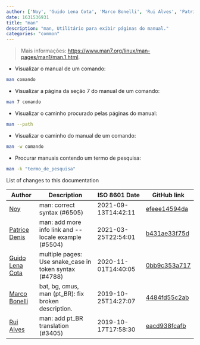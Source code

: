 ```yaml
---
author: ['Noy', 'Guido Lena Cota', 'Marco Bonelli', 'Rui Alves', 'Patrice Denis']
date: 1631536931
title: "man"
description: "man, Utilitário para exibir páginas do manual."
categories: "common"
---
```

> Mais informações: <https://www.man7.org/linux/man-pages/man1/man.1.html>.

- Visualizar o manual de um comando:

```bash
man comando
```

- Visualizar a página da seção 7 do manual de um comando:

```bash
man 7 comando
```

- Visualizar o caminho procurado pelas páginas do manual:

```bash
man --path
```

- Visualizar o caminho do manual de um comando:

```bash
man -w comando
```

- Procurar manuais contendo um termo de pesquisa:

```bash
man -k "termo_de_pesquisa"
```
List of changes to this documentation


Author | Description | ISO 8601 Date | GitHub link
------|-----|-----|-----
[Noy](mailto:nbaltunian@gmail.com) | man: correct syntax (#6505) | 2021-09-13T14:42:11 | [efeee14594da](https://github.com/tldr-pages/tldr/commit/efeee14594dab9cc5dd082f03a53dbfa83298fb0)
[Patrice Denis](mailto:patrice.denis@gmail.com) | man: add more info link and --locale example (#5504) | 2021-03-25T22:54:01 | [b431ae33f75d](https://github.com/tldr-pages/tldr/commit/b431ae33f75dbfc3d554f9e611b4f1301ce12885)
[Guido Lena Cota](mailto:guido.lenacota@gmail.com) | multiple pages: Use snake_case in token syntax (#4788) | 2020-11-01T14:40:05 | [0bb9c353a717](https://github.com/tldr-pages/tldr/commit/0bb9c353a717513283f8cda8493e5370ca47219a)
[Marco Bonelli](mailto:marco@mebeim.net) | bat, bg, cmus, man (pt_BR): fix broken description. | 2019-10-25T14:27:07 | [4484fd55c2ab](https://github.com/tldr-pages/tldr/commit/4484fd55c2aba7fec86030afe5429545c82b7f8c)
[Rui Alves](mailto:up201606746@fe.up.pt) | man: add pt_BR translation (#3405) | 2019-10-17T17:58:30 | [eacd938fcafb](https://github.com/tldr-pages/tldr/commit/eacd938fcafbee3010faa05afed789e9a91730d7)

